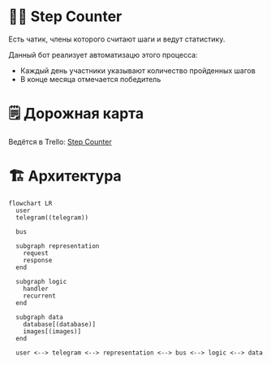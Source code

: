 # 🚶‍♂️ Step Counter

Есть чатик, члены которого считают шаги и ведут статистику.

Данный бот реализует автоматизацю этого процесса:

- Каждый день участники указывают количество пройденных шагов
- В конце месяца отмечается победитель

# 🗒 Дорожная карта

Ведётся в Trello: [Step Counter](https://trello.com/b/V2Gv4nIh/step-counter)

# 🏗 Архитектура

```mermaid
flowchart LR
  user
  telegram((telegram))

  bus

  subgraph representation
    request
    response
  end

  subgraph logic
    handler
    recurrent
  end

  subgraph data
    database[(database)]
    images[(images)]
  end

  user <--> telegram <--> representation <--> bus <--> logic <--> data
```
